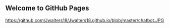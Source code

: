 ## Welcome to GitHub Pages
https://github.com/Jwalters18/Jwalters18.github.io/blob/master/chatbot.JPG
